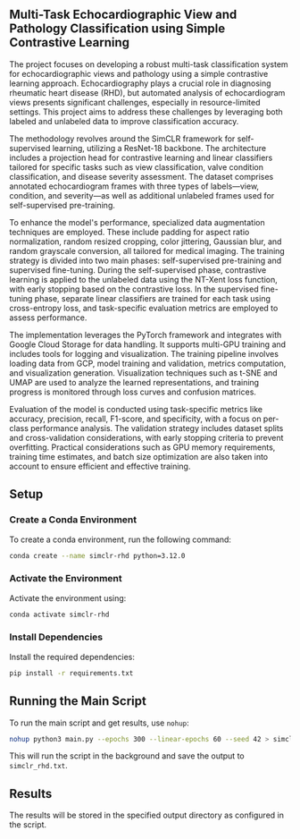 ## Multi-Task Echocardiographic View and Pathology Classification using Simple Contrastive Learning

The project focuses on developing a robust multi-task classification system for echocardiographic views and pathology using a simple contrastive learning approach. Echocardiography plays a crucial role in diagnosing rheumatic heart disease (RHD), but automated analysis of echocardiogram views presents significant challenges, especially in resource-limited settings. This project aims to address these challenges by leveraging both labeled and unlabeled data to improve classification accuracy.

The methodology revolves around the SimCLR framework for self-supervised learning, utilizing a ResNet-18 backbone. The architecture includes a projection head for contrastive learning and linear classifiers tailored for specific tasks such as view classification, valve condition classification, and disease severity assessment. The dataset comprises annotated echocardiogram frames with three types of labels—view, condition, and severity—as well as additional unlabeled frames used for self-supervised pre-training.

To enhance the model's performance, specialized data augmentation techniques are employed. These include padding for aspect ratio normalization, random resized cropping, color jittering, Gaussian blur, and random grayscale conversion, all tailored for medical imaging. The training strategy is divided into two main phases: self-supervised pre-training and supervised fine-tuning. During the self-supervised phase, contrastive learning is applied to the unlabeled data using the NT-Xent loss function, with early stopping based on the contrastive loss. In the supervised fine-tuning phase, separate linear classifiers are trained for each task using cross-entropy loss, and task-specific evaluation metrics are employed to assess performance.

The implementation leverages the PyTorch framework and integrates with Google Cloud Storage for data handling. It supports multi-GPU training and includes tools for logging and visualization. The training pipeline involves loading data from GCP, model training and validation, metrics computation, and visualization generation. Visualization techniques such as t-SNE and UMAP are used to analyze the learned representations, and training progress is monitored through loss curves and confusion matrices.

Evaluation of the model is conducted using task-specific metrics like accuracy, precision, recall, F1-score, and specificity, with a focus on per-class performance analysis. The validation strategy includes dataset splits and cross-validation considerations, with early stopping criteria to prevent overfitting. Practical considerations such as GPU memory requirements, training time estimates, and batch size optimization are also taken into account to ensure efficient and effective training.
## Setup

### Create a Conda Environment

To create a conda environment, run the following command:

```sh
conda create --name simclr-rhd python=3.12.0
```

### Activate the Environment

Activate the environment using:

```sh
conda activate simclr-rhd
```

### Install Dependencies

Install the required dependencies:

```sh
pip install -r requirements.txt
```

## Running the Main Script

To run the main script and get results, use `nohup`:

```sh
nohup python3 main.py --epochs 300 --linear-epochs 60 --seed 42 > simclr_rhd.txt 2>&1 &
```

This will run the script in the background and save the output to `simclr_rhd.txt`.

## Results

The results will be stored in the specified output directory as configured in the script.
